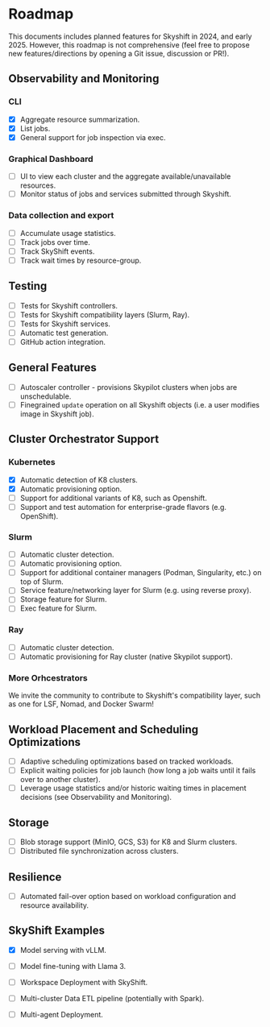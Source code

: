 # Roadmap

This documents includes planned features for Skyshift in 2024, and early 2025. However, this roadmap is not comprehensive (feel free to propose new features/directions by opening a Git issue, discussion or PR!). 


## Observability and Monitoring

### CLI
- [x] Aggregate resource summarization.
- [x] List jobs.
- [x] General support for job inspection via exec.

### Graphical Dashboard
- [ ] UI to view each cluster and the aggregate available/unavailable resources.
- [ ] Monitor status of jobs and services submitted through Skyshift.

### Data collection and export
- [ ] Accumulate usage statistics.
- [ ] Track jobs over time.
- [ ] Track SkyShift events.
- [ ] Track wait times by resource-group.

## Testing
- [ ] Tests for Skyshift controllers.
- [ ] Tests for Skyshift compatibility layers (Slurm, Ray).
- [ ] Tests for Skyshift services.
- [ ] Automatic test generation. 
- [ ] GitHub action integration.

## General Features
- [ ] Autoscaler controller - provisions Skypilot clusters when jobs are unschedulable.
- [ ] Finegrained `update` operation on all Skyshift objects (i.e. a user modifies image in Skyshift job).

## Cluster Orchestrator Support

### Kubernetes
- [x] Automatic detection of K8 clusters.
- [x] Automatic provisioning option.
- [ ] Support for additional variants of K8, such as Openshift.
- [ ] Support and test automation for enterprise-grade flavors (e.g. OpenShift).

### Slurm
- [ ] Automatic cluster detection. 
- [ ] Automatic provisioning option.
- [ ] Support for additional container managers (Podman, Singularity, etc.) on top of Slurm.
- [ ] Service feature/networking layer for Slurm (e.g. using reverse proxy).
- [ ] Storage feature for Slurm.
- [ ] Exec feature for Slurm.

### Ray
- [ ] Automatic cluster detection.
- [ ] Automatic provisioning for Ray cluster (native Skypilot support).

### More Orhcestrators

We invite the community to contribute to Skyshift's compatibility layer, such as one for LSF, Nomad, and Docker Swarm!

## Workload Placement and Scheduling Optimizations
- [ ] Adaptive scheduling optimizations based on tracked workloads.
- [ ] Explicit waiting policies for job launch (how long a job waits until it fails over to another cluster).
- [ ] Leverage usage statistics and/or historic waiting times in placement decisions (see Observability and Monitoring).

## Storage
- [ ] Blob storage support (MinIO, GCS, S3) for K8 and Slurm clusters.
- [ ] Distributed file synchronization across clusters.

## Resilience
- [ ] Automated fail-over option based on workload configuration and resource availability.
 
## SkyShift Examples
- [x] Model serving with vLLM.
- [ ] Model fine-tuning with Llama 3.
- [ ] Workspace Deployment with SkyShift.
- [ ] Multi-cluster Data ETL pipeline (potentially with Spark).
- [ ] Multi-agent Deployment.




